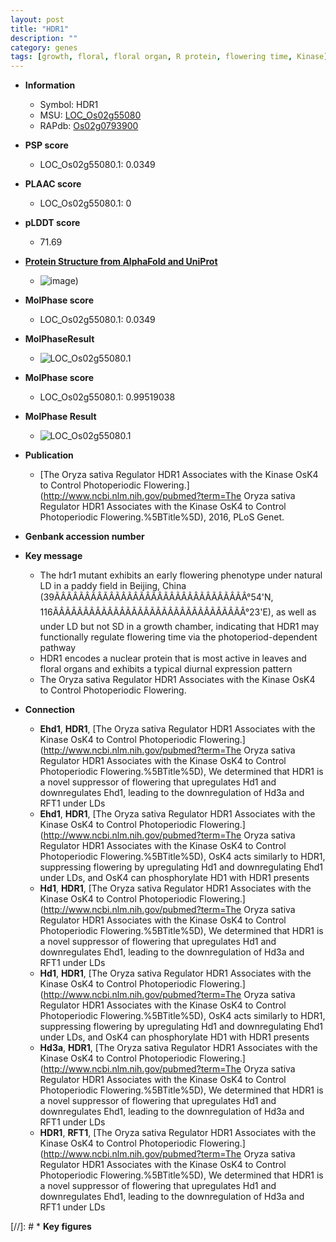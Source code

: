 ```yaml
---
layout: post
title: "HDR1"
description: ""
category: genes
tags: [growth, floral, floral organ, R protein, flowering time, Kinase]
---
```


* **Information**  
    + Symbol: HDR1  
    + MSU: [LOC_Os02g55080](http://rice.plantbiology.msu.edu/cgi-bin/ORF_infopage.cgi?orf=LOC_Os02g55080)  
    + RAPdb: [Os02g0793900](http://rapdb.dna.affrc.go.jp/viewer/gbrowse_details/irgsp1?name=Os02g0793900)  

* **PSP score**  
    + LOC_Os02g55080.1: 0.0349 

* **PLAAC score**  
    + LOC_Os02g55080.1: 0 

* **pLDDT score**
    + 71.69

* **[Protein Structure from AlphaFold and UniProt](https://www.uniprot.org/uniprotkb/Q6K678/entry#structure)**
    + ![image](https://ricepsp.github.io/images/Q6/AF-Q6K678-F1.png))

* **MolPhase score**
    + LOC_Os02g55080.1: 0.0349

* **MolPhaseResult**
    + ![LOC_Os02g55080.1](https://ricepsp.github.io/pictures/LOC_Os02g/LOC_Os02g55080.1.png)

* **MolPhase score**
    + LOC_Os02g55080.1: 0.99519038

* **MolPhase Result**
    + ![LOC_Os02g55080.1](https://304243504.github.io/Pictures/LOC_Os02g/LOC_Os02g55080.1.png)

* **Publication**  
    + [The Oryza sativa Regulator HDR1 Associates with the Kinase OsK4 to Control Photoperiodic Flowering.](http://www.ncbi.nlm.nih.gov/pubmed?term=The Oryza sativa Regulator HDR1 Associates with the Kinase OsK4 to Control Photoperiodic Flowering.%5BTitle%5D), 2016, PLoS Genet.

* **Genbank accession number**  

* **Key message**  
    + The hdr1 mutant exhibits an early flowering phenotype under natural LD in a paddy field in Beijing, China (39ÃÂÃÂÃÂÃÂÃÂÃÂÃÂÃÂÃÂÃÂÃÂÃÂÃÂÃÂÃÂÃÂ°54'N, 116ÃÂÃÂÃÂÃÂÃÂÃÂÃÂÃÂÃÂÃÂÃÂÃÂÃÂÃÂÃÂÃÂ°23'E), as well as under LD but not SD in a growth chamber, indicating that HDR1 may functionally regulate flowering time via the photoperiod-dependent pathway
    + HDR1 encodes a nuclear protein that is most active in leaves and floral organs and exhibits a typical diurnal expression pattern
    + The Oryza sativa Regulator HDR1 Associates with the Kinase OsK4 to Control Photoperiodic Flowering.

* **Connection**  
    + __Ehd1__, __HDR1__, [The Oryza sativa Regulator HDR1 Associates with the Kinase OsK4 to Control Photoperiodic Flowering.](http://www.ncbi.nlm.nih.gov/pubmed?term=The Oryza sativa Regulator HDR1 Associates with the Kinase OsK4 to Control Photoperiodic Flowering.%5BTitle%5D), We determined that HDR1 is a novel suppressor of flowering that upregulates Hd1 and downregulates Ehd1, leading to the downregulation of Hd3a and RFT1 under LDs
    + __Ehd1__, __HDR1__, [The Oryza sativa Regulator HDR1 Associates with the Kinase OsK4 to Control Photoperiodic Flowering.](http://www.ncbi.nlm.nih.gov/pubmed?term=The Oryza sativa Regulator HDR1 Associates with the Kinase OsK4 to Control Photoperiodic Flowering.%5BTitle%5D), OsK4 acts similarly to HDR1, suppressing flowering by upregulating Hd1 and downregulating Ehd1 under LDs, and OsK4 can phosphorylate HD1 with HDR1 presents
    + __Hd1__, __HDR1__, [The Oryza sativa Regulator HDR1 Associates with the Kinase OsK4 to Control Photoperiodic Flowering.](http://www.ncbi.nlm.nih.gov/pubmed?term=The Oryza sativa Regulator HDR1 Associates with the Kinase OsK4 to Control Photoperiodic Flowering.%5BTitle%5D), We determined that HDR1 is a novel suppressor of flowering that upregulates Hd1 and downregulates Ehd1, leading to the downregulation of Hd3a and RFT1 under LDs
    + __Hd1__, __HDR1__, [The Oryza sativa Regulator HDR1 Associates with the Kinase OsK4 to Control Photoperiodic Flowering.](http://www.ncbi.nlm.nih.gov/pubmed?term=The Oryza sativa Regulator HDR1 Associates with the Kinase OsK4 to Control Photoperiodic Flowering.%5BTitle%5D), OsK4 acts similarly to HDR1, suppressing flowering by upregulating Hd1 and downregulating Ehd1 under LDs, and OsK4 can phosphorylate HD1 with HDR1 presents
    + __Hd3a__, __HDR1__, [The Oryza sativa Regulator HDR1 Associates with the Kinase OsK4 to Control Photoperiodic Flowering.](http://www.ncbi.nlm.nih.gov/pubmed?term=The Oryza sativa Regulator HDR1 Associates with the Kinase OsK4 to Control Photoperiodic Flowering.%5BTitle%5D), We determined that HDR1 is a novel suppressor of flowering that upregulates Hd1 and downregulates Ehd1, leading to the downregulation of Hd3a and RFT1 under LDs
    + __HDR1__, __RFT1__, [The Oryza sativa Regulator HDR1 Associates with the Kinase OsK4 to Control Photoperiodic Flowering.](http://www.ncbi.nlm.nih.gov/pubmed?term=The Oryza sativa Regulator HDR1 Associates with the Kinase OsK4 to Control Photoperiodic Flowering.%5BTitle%5D), We determined that HDR1 is a novel suppressor of flowering that upregulates Hd1 and downregulates Ehd1, leading to the downregulation of Hd3a and RFT1 under LDs

[//]: # * **Key figures**  


